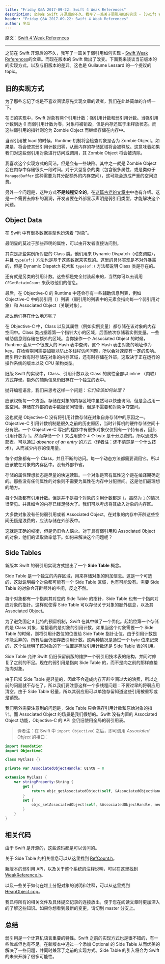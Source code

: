 ```yaml
---
title: "Friday Q&A 2017-09-22: Swift 4 Weak References"
description: 之前在 Swift 开源后的不久，我写了一篇关于弱引用如何实现 - [Swift Weak References](https://mikeash.com/pyblog/friday-qa-2015-12-11-swift-weak-references.html)的文章。而现在版本的 Swift 做出了改变。下面我来谈谈当前版本的的实现方式，以及与旧版本的差异。这也是 Guilaume Lessard 的一个提议的 topic。
header: "Friday Q&A 2017-09-22: Swift 4 Weak References"
author: 冬瓜
---
```


原文：[Swift 4 Weak References](https://www.mikeash.com/pyblog/friday-qa-2017-09-22-swift-4-weak-references.html)

---

之前在 Swift 开源后的不久，我写了一篇关于弱引用如何实现 - [Swift Weak References](https://mikeash.com/pyblog/friday-qa-2015-12-11-swift-weak-references.html)的文章。而现在版本的 Swift 做出了改变。下面我来谈谈当前版本的的实现方式，以及与旧版本的差异。这也是 Guilaume Lessard 的一个提议的 topic。

## 旧的实现方式

为了那些忘记了或是不喜欢阅读原先实现文章的读者，我们在此处简单的介绍一下。

在旧的实现中，Swift 对象有两个引用计数：强引用计数和弱引用计数。当强引用计数到达 0 而弱引用计数为零，对象将被销毁，但是内存还属于未释放状态。而这些弱引用的指针则沦为 Zombie Object 而继续存储在内存中。

当弱引用被 load 的时候，Runtime 机制将会检查对象是否为 Zombie Object。如果是，将会使其弱引用计数归零，从而内存的存储区域将会被释放。这意味着如果我们对这些弱引用对象进行访问或调用，其 Zombie Object 将会被清除。

我喜欢这个实现方式的简洁，但是会有一些缺陷。其中之一就是 Zombie Object 会在内存中存储很久一段时间。对于大型复杂的类（包含很多属性，或是类似于 `ManagedBuffer` 这种需要为其分配额外的内存空间），这可能会造成严重的空间浪费。

另外一个问题是，这种方式**不是线程安全的**，在[这篇古老的文章中](https://bugs.swift.org/browse/SR-192)中也有介绍。这是一个需要去修补的漏洞，开发者要在外部显示声明是弱引用类型，才能解决这个问题。

## Object Data

在 Swift 中有很多数据类型也扮演着 “对象”。

最明显的莫过于那些声明的属性，可以由开发者直接访问到。

其次是那些实例所对应的 Class 类。他们用来 Dynamic Dispatch（动态调度），并且 `type(of:)` 方法也是基于这些数据来实现的。这里的具体实现是不对外暴露的，但是 Dynamic Dispatch 技术和 `type(of:)` 方法都说明 Class 类是存在的。

还有就是另类的引用计数。这些都是完全封装起来的，当然你可以去调用 `CFGetRetainCount` 来获取他们的信息。

最后，在 Objective-C 的 Runtime 中还会存有一些辅助信息列表，例如 Objective-C 中的弱引用（）列表（弱引用的列表中的元素会指向每一个弱引用对象）和 Associated Object（关联对象）。

那么他们存在什么地方呢？

在 Objective-C 中，Class 以及其属性（例如实例变量）都存储在该对象的内存空间中。Class 类占据着第一个指针大小的区域，后面依次存储着实例变量。一些辅助信息则存储在额外的区域。当你操作一个 Associated Object 的时候，Runtime 会从一个很庞大的 Hash 表中查询，这个 Hash 表由对象的地址作为 key。在检索期间需要加锁以防止多线程访问问题，所以会对速度有一定的影响。而引用计数有时存储在对象的内存区域，还有时存储在外部，这取决于正在运行的操作系统的版本以及 CPU 架构类型。

旧版 Swift 的实现中，Class、引用计数以及 Class 的属性全部以 inline （内联）方式存储。额外的辅助信息仍旧存在一个独立的表中。

抛开编程语言，我们来思考这样一个问题：*它们应该如何处理？*

应该权衡每一个方面。存储在对象的内存区域中虽然可以快速访问，但是会占用一些空间。存储在外部的表中数据访问较慢，但是不需要和对象争夺空间。

这也就是 Objective-C 没有将引用计数存储在对象自身存储中的原因之一。Objective-C 引用计数机制是很久之前的历史原因，当时计算机的硬件存储空间十分有限。一个 Objective-C 写出的程序中有很多对象仅仅拥有一个持有者，因此引用计数为 `1`。然而存储一个 `1` 来占用整个 `4` 个 byte 是十分浪费的。所以通过外部表，可以通过 *absence of an entry* 的方式（译者注：还不清楚是一个什么技术），从而减少内存的使用量。

每个对象都有一个 Class，并且不断的访问。每一个动态方法都需要调用它。所以应该放在对象的内存区中。没有外部节省。

存储的属性理想状态是尽量的快速读取。一个对象是否有属性这个是在编译期确定的。那些没有任何属性的对象则不需要为属性在内存中分配空间。这是他们最理想的地方。

每个对象都有引用计数。但是并不是每个对象的引用计数都是 `1`，虽然为 `1` 的情况很常见。并且如今的内存已经足够大了。我们可以考虑将其放入对象的内存区。

大多数对象没有任何弱引用或者 Associated Object。在对象的内存中开辟这些空间无疑是浪费的，应该存储在外部表中。

这就是正确的权衡，但是仍旧令人恼火。对于具有弱引用和 Associated Object 的对象，他们的读取效率低下。如何来解决这个问题呢？

## Side Tables

新版本 Swift 的弱引用实现方式提出了一个 **Side Table** 概念。

Side Table 是一个独立的内存区域，用来存储对象的附加信息。这是一个可选的，这就说明每个对象都可能有一个 Side Table 区域，也有可能没有。需要 Side Table 的对象会开辟额外的空间，反之不然。

每个对象都有一个指向其对应的 Side Table 的指针，Side Table 也有一个指向对应对象的指针。这样就使得 Side Table 可以存储关于对象的额外信息，以及其 Associated Object。

为了避免固定 `8` 比特的预留机制，Swift 在其中做了一个优化。起始位第一个存储的是 Class 对象，紧接着的是对象的引用计数。如果当这个对象需要一个 Side Table 的时候，则将引用计数位的位置给 Side Table 指针让位。由于引用计数是不能丢弃的，所有后面仍旧存放引用计数。这两种情况是通过一个 byte 位来记录的，这个位标明了该对象的下一位置是存放引用计数还是 Side Table 表的引用。

Side Table 允许 Swift 仍旧保留前版的维护一个弱引用技术表的结构，并同时修复了之前的不足。现在的弱引用是指向 Side Table 的，而不是向之前的那样直接指向对象。

由于已知 Side Table 是轻量的，因此不会造成内存开辟空间过大的浪费，所以之前的问题就不存在了。所以我们要注意这样一个多线程问题：不要过早的将弱应用清空。由于 Side Table 轻量，所以其弱应用可以单独存留知道这些引用被重写或是销毁。

我们另外需要注意到的问题是，Side Table 只会保存引用计数和原始对象的指针。而 Associated Object 的场景是我们假想的。Swift 没有内置的 Associated Object 功能，Objective-C 的 API 会仍旧使用全局的弱引用表。

> 译者注：在 Swift 中 `import ObjectiveC` 之后，即可调用 *Associated Object* 的接口：

```swift
import Foundation
import ObjectiveC

class MyClass {}

private var AssociatedObjectHandle: UInt8 = 0

extension MyClass {
    var stringProperty:String {
        get {
            return objc_getAssociatedObject(self, &AssociatedObjectHandle) as! String
        }
        set {
            objc_setAssociatedObject(self, &AssociatedObjectHandle, newValue, objc_AssociationPolicy.OBJC_ASSOCIATION_RETAIN_NONATOMIC)
        }
    }
}
```

## 相关代码

由于 Swift 是开源的，这些源码都是可以访问的。

关于 Side Table 的相关信息可以从这里找到 [RefCount.h](https://github.com/apple/swift/blob/c262440e70896299118a0a050c8a834e1270b606/stdlib/public/runtime/WeakReference.h)。

新版本的弱引用 API，以及关于整个系统的注释说明，可以在这里找到 [WeakReference.h](https://github.com/apple/swift/blob/c262440e70896299118a0a050c8a834e1270b606/stdlib/public/runtime/WeakReference.h)。


以及一些关于如何在堆上分配对象的说明和注释，可以从这里找到[HeapObject.cpp](https://github.com/apple/swift/blob/c262440e70896299118a0a050c8a834e1270b606/stdlib/public/runtime/HeapObject.cpp)。

我已将所有的相关文件及具体提交记录的连接放出，便于您在阅读文章时更加深入的了解这些知识。如果你想看到最新的变更，请切到 master 分支上。

## 总结

弱引用是一个计算机语言重要的特性。Swift 之前的实现方式也是很不错的，有一些优点但也有不足。在新版本中通过一个添加 Optional 的 Side Table 从而优美的解决了一些问题，并同时兼容了之前的实现方式。Side Table 的引入将会为 Swift 的未来开辟了很多可能性。



